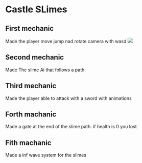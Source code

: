 # Castle SLimes

## First mechanic
Made the player move jump nad rotate camera with wasd
![](https://github.com/Castle-Slimes/Player.gif)

## Second mechanic
Made The slime Ai that follows a path

## Third mechanic
Made the player able to attack with a sword with animations

## Forth machanic
Made a gate at the end of the slime path. if health is 0 you lost

## Fith machanic
Made a inf wave system for the slimes

